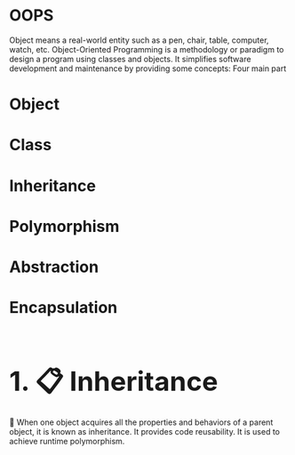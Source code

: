 # OOPS
Object means a real-world entity such as a pen, chair, table, computer, watch, etc. Object-Oriented Programming is a methodology or paradigm to design a program using classes and objects. It simplifies software development and maintenance by providing some concepts:
Four main part
# Object
# Class
# Inheritance
# Polymorphism
# Abstraction
# Encapsulation

<br />
<br />

## <font size="7">1. 📋 Inheritance </font>

 🚀 When one object acquires all the properties and behaviors of a parent object, it is known as inheritance. It provides code reusability. It is used to achieve runtime polymorphism. 
